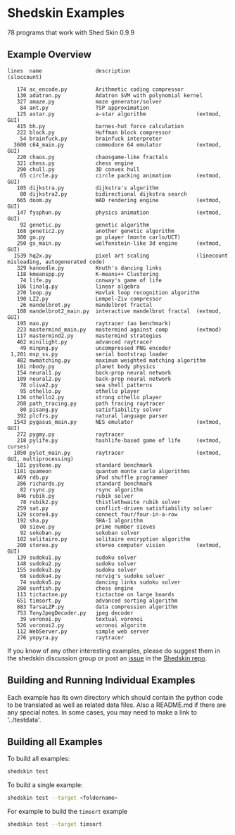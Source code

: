 # Shedskin Examples

78 programs that work with Shed Skin 0.9.9

## Example Overview

```
lines  name                 description
(sloccount)

   174 ac_encode.py         Arithmetic coding compressor
   130 adatron.py           Adatron SVM with polynomial kernel
   327 amaze.py             maze generator/solver
    84 ant.py               TSP approximation
   125 astar.py             a-star algorithm                (extmod, GUI)
   415 bh.py                barnes-hut force calculation
   222 block.py             Huffman block compressor
    54 brainfuck.py         brainfuck interpreter
  3600 c64_main.py          commodore 64 emulator           (extmod, GUI)
   220 chaos.py             chaosgame-like fractals
   321 chess.py             chess engine
   290 chull.py             3D convex hull
    65 circle.py            circle packing animation        (extmod, GUI)
   105 dijkstra.py          dijkstra's algorithm
    80 dijkstra2.py         bidirectional dijkstra search
   665 doom.py              WAD rendering engine            (extmod, GUI)
   147 fysphun.py           physics animation               (extmod, GUI)
    92 genetic.py           genetic algorithm
   168 genetic2.py          another genetic algorithm
   300 go.py                go player (monte carlo/UCT)
   250 gs_main.py           wolfenstein-like 3d engine      (extmod, GUI)
  1539 hq2x.py              pixel art scaling               (linecount misleading, autogenerated code)
   329 kanoodle.py          Knuth's dancing links
   118 kmeanspp.py          K-means++ Clustering
    74 life.py              conway's game of life
   186 linalg.py            linear algebra
   270 loop.py              Havlak loop recognition algorithm
   190 LZ2.py               Lempel-Ziv compressor
    26 mandelbrot.py        mandelbrot fractal
   108 mandelbrot2_main.py  interactive mandelbrot fractal  (extmod, GUI)
   195 mao.py               raytracer (ao benchmark)
   223 mastermind_main.py   mastermind against comp         (extmod)
   117 mastermind2.py       mastermind strategies
   462 minilight.py         advanced raytracer
    49 minpng.py            uncompressed PNG encoder
 1,201 msp_ss.py            serial bootstrap loader
   482 mwmatching.py        maximum weighted matching algorithm
   101 nbody.py             planet body physics
   154 neural1.py           back-prop neural network
   109 neural2.py           back-prop neural network
    78 oliva2.py            sea shell patterns
    95 othello.py           othello player
   136 othello2.py          strong othello player
   208 path_tracing.py      path tracing raytracer
    80 pisang.py            satisfiability solver
   392 plcfrs.py            natural language parser
  1543 pygasus_main.py      NES emulator                    (extmod, GUI)
   272 pygmy.py             raytracer
   218 pylife.py            hashlife-based game of life     (extmod, curses)
  1050 pylot_main.py        raytracer                       (extmod, GUI, multiprocessing)
   181 pystone.py           standard benchmark
  1181 quameon              quantum monte carlo algorithms
   469 rdb.py               iPod shuffle programmer
   286 richards.py          standard benchmark
    82 rsync.py             rsync algorithm
   846 rubik.py             rubik solver
    78 rubik2.py            thistlethwaite rubik solver
   259 sat.py               conflict-driven satisfiability solver
   129 score4.py            connect four/four-in-a-row
   192 sha.py               SHA-1 algorithm
    80 sieve.py             prime number sieves
    92 sokoban.py           sokoban solver
   102 solitaire.py         solitaire encryption algorithm
   200 stereo.py            stereo computer vision          (extmod, GUI)
   139 sudoku1.py           sudoku solver
   148 sudoku2.py           sudoku solver
   155 sudoku3.py           sudoku solver
    68 sudoku4.py           norvig's sudoku solver
    74 sudoku5.py           dancing links sudoku solver
   280 sunfish.py           chess engine
   113 tictactoe.py         tictactoe on large boards
   651 timsort.py           advanced sorting algorithm
   883 TarsaLZP.py          data compression algorithm
   753 TonyJpegDecoder.py   jpeg decoder
    39 voronoi.py           textual voronoi
   526 voronoi2.py          voronoi algoritm
   112 WebServer.py         simple web server
   276 yopyra.py            raytracer
```

If you know of any other interesting examples, please do suggest them in the shedskin discussion group or post an [issue](https://github.com/shedskin/shedskin/issues/new/choose) in the [Shedskin repo](https://github.com/shedskin/shedskin).


## Building and Running Individual Examples

Each example has its own directory which should contain the python code to be translated as well as related data files. Also a README.md if there are any special notes. In some cases, you may need to make a link to '../testdata'.

## Building all Examples

To build all examples:

```bash
shedskin test
```

To build a single example:

```bash
shedskin test --target <foldername>
```

For example to build the `timsort` example

```bash
shedskin test --target timsort
```



